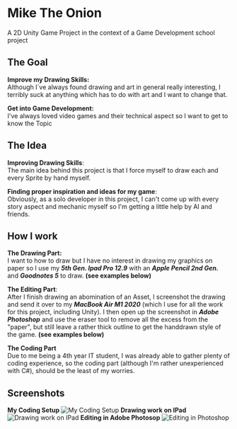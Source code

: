 
# Mike The Onion

A 2D Unity Game Project in the context of a Game Development school project

## The Goal

**Improve my Drawing Skills:** \
Although I´ve always found drawing and art in general really interesting, I terribly suck at anything which has to do with art and I want to change that.

**Get into Game Development:** \
I've always loved video games and their technical aspect so I want to get to know the Topic

## The Idea

**Improving Drawing Skills**: \
The main idea behind this project is that I force myself to draw each and every Sprite by hand myself.

**Finding proper inspiration and ideas for my game**: \
  Obviously, as a solo developer in this project, I can't come up with every story aspect and mechanic myself so I'm getting a little help by AI and friends.

## How I work

**The Drawing Part:** \
I want to how to draw but I have no interest in drawing my graphics on paper so I use my ***5th Gen. Ipad Pro 12.9*** with an ***Apple Pencil 2nd Gen.*** and ***Goodnotes 5*** to draw. ****(see examples below)****

**The Editing Part**: \
After I finish drawing an abomination of an Asset, I screenshot the drawing and send it over to my ***MacBook Air M1 2020*** (which I use for all the work for this project, including Unity). I then open up the screenshot in ***Adobe Photoshop*** and use the eraser tool to remove all the excess from the "paper", but still leave a rather thick outline to get the handdrawn style of the game. ****(see examples below)****

**The Coding Part** \
Due to me being a 4th year IT student, I was already able to gather plenty of coding experience, so the coding part (although I'm rather unexperienced with C#), should be the least of my worries.

## Screenshots
**My Coding Setup**
![My Coding Setup](https://github.com/user-attachments/assets/6a9a5e27-2066-4546-b0ae-39f3206c62f6)
**Drawing work on IPad**
![Drawing work on IPad](https://github.com/user-attachments/assets/2a39bebf-d506-4841-ac6e-702c0b36a707)
**Editing in Adobe Photosop**
![Editing in Photoshop](https://github.com/user-attachments/assets/d8e6e374-3e55-4a26-a274-dfc4bf38c201)



